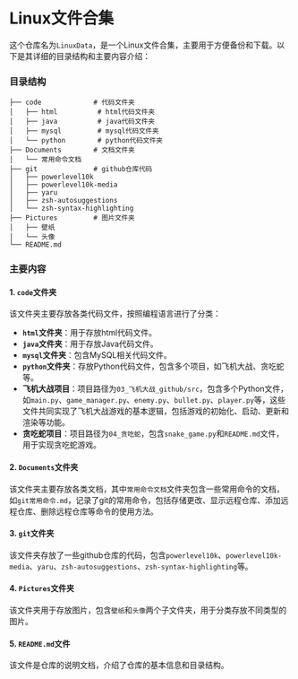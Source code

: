 # Linux文件合集

这个仓库名为`LinuxData`，是一个Linux文件合集，主要用于方便备份和下载。以下是其详细的目录结构和主要内容介绍：

### 目录结构
```
├── code             # 代码文件夹
│   ├── html          # html代码文件夹
│   ├── java          # java代码文件夹
│   ├── mysql         # mysql代码文件夹
│   └── python        # python代码文件夹
├── Documents        # 文档文件夹
│   └── 常用命令文档
├── git              # github仓库代码
│   ├── powerlevel10k
│   ├── powerlevel10k-media
│   ├── yaru
│   ├── zsh-autosuggestions
│   └── zsh-syntax-highlighting
├── Pictures         # 图片文件夹
│   ├── 壁纸
│   └── 头像
└── README.md
```

### 主要内容

#### 1. `code`文件夹
该文件夹主要存放各类代码文件，按照编程语言进行了分类：
- **`html`文件夹**：用于存放html代码文件。
- **`java`文件夹**：用于存放Java代码文件。
- **`mysql`文件夹**：包含MySQL相关代码文件。
- **`python`文件夹**：存放Python代码文件，包含多个项目，如飞机大战、贪吃蛇等。
- **飞机大战项目**：项目路径为`03_飞机大战_github/src`，包含多个Python文件，如`main.py`、`game_manager.py`、`enemy.py`、`bullet.py`、`player.py`等，这些文件共同实现了飞机大战游戏的基本逻辑，包括游戏的初始化、启动、更新和渲染等功能。
- **贪吃蛇项目**：项目路径为`04_贪吃蛇`，包含`snake_game.py`和`README.md`文件，用于实现贪吃蛇游戏。

#### 2. `Documents`文件夹
该文件夹主要存放各类文档，其中`常用命令文档`文件夹包含一些常用命令的文档，如`git常用命令.md`，记录了git的常用命令，包括存储更改、显示远程仓库、添加远程仓库、删除远程仓库等命令的使用方法。

#### 3. `git`文件夹
该文件夹存放了一些github仓库的代码，包含`powerlevel10k`、`powerlevel10k-media`、`yaru`、`zsh-autosuggestions`、`zsh-syntax-highlighting`等。

#### 4. `Pictures`文件夹
该文件夹用于存放图片，包含`壁纸`和`头像`两个子文件夹，用于分类存放不同类型的图片。

#### 5. `README.md`文件
该文件是仓库的说明文档，介绍了仓库的基本信息和目录结构。


